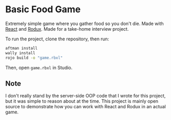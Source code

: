 # Basic Food Game

Extremely simple game where you gather food so you don't die. Made with [React](https://github.com/jsdotlua/react-lua) and [Rodux](https://github.com/Roblox/rodux). Made for a take-home interview project.

To run the project, clone the repository, then run:

```bash
aftman install
wally install
rojo build -o "game.rbxl"
```

Then, open `game.rbxl` in Studio.

## Note
I don't really stand by the server-side OOP code that I wrote for this project, but it was simple to reason about at the time. This project is mainly open source to demonstrate how you can work with React and Rodux in an actual game.
